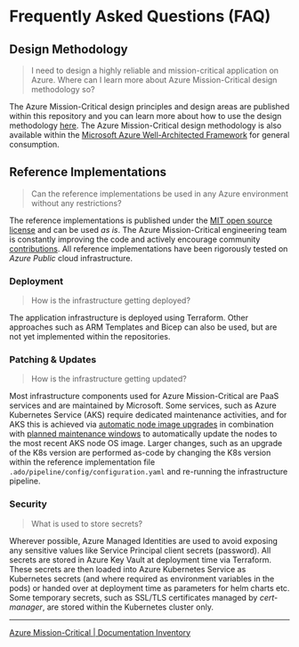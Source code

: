 # Frequently Asked Questions (FAQ)

## Design Methodology

> I need to design a highly reliable and mission-critical application on Azure. Where can I learn more about Azure Mission-Critical design methodology so?

The Azure Mission-Critical design principles and design areas are published within this repository and you can learn more about how to use the design methodology [here](/docs/design-methodology/README.md).
The Azure Mission-Critical design methodology is also available within the [Microsoft Azure Well-Architected Framework](https://docs.microsoft.com/azure/architecture/framework/mission-critical/mission-critical-design-methodology) for general consumption.

## Reference Implementations

> Can the reference implementations be used in any Azure environment without any restrictions?

The reference implementations is published under the [MIT open source license](/LICENSE) and can be used *as is*.
The Azure Mission-Critical engineering team is constantly improving the code and actively encourage community [contributions](/CONTRIBUTE.md). All reference implementations have been rigorously tested on *Azure Public* cloud infrastructure.

### Deployment

> How is the infrastructure getting deployed?

The application infrastructure is deployed using Terraform. Other approaches such as ARM Templates and Bicep can also be used, but are not yet implemented within the repositories.

### Patching & Updates

> How is the infrastructure getting updated?

Most infrastructure components used for Azure Mission-Critical are PaaS services and are maintained by Microsoft.
Some services, such as Azure Kubernetes Service (AKS) require dedicated maintenance activities, and for AKS this is achieved via [automatic node image upgrades](https://docs.microsoft.com/azure/aks/upgrade-cluster#set-auto-upgrade-channel) in combination with [planned maintenance windows](https://docs.microsoft.com/azure/aks/planned-maintenance) to automatically update the nodes to the most recent AKS node OS image. Larger changes, such as an upgrade of the K8s version are performed as-code by changing the K8s version within the reference implementation file `.ado/pipeline/config/configuration.yaml` and re-running the infrastructure pipeline.

### Security

> What is used to store secrets?

Wherever possible, Azure Managed Identities are used to avoid exposing any sensitive values like Service Principal client secrets (password).
All secrets are stored in Azure Key Vault at deployment time via Terraform. These secrets are then loaded into Azure Kubernetes Service as Kubernetes secrets (and where required as environment variables in the pods) or handed over at deployment time as parameters for helm charts etc. Some temporary secrets, such as SSL/TLS certificates managed by *cert-manager*, are stored within the Kubernetes cluster only.

---
[Azure Mission-Critical | Documentation Inventory](/docs/README.md)
